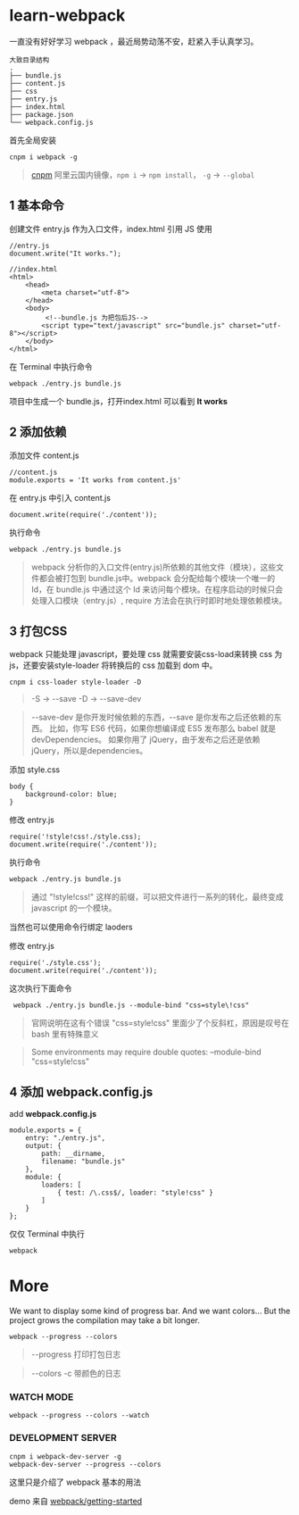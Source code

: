 # learn-webpack
一直没有好好学习 webpack ，最近局势动荡不安，赶紧入手认真学习。
```
大致目录结构
.
├── bundle.js
├── content.js
├── css
├── entry.js
├── index.html
├── package.json
└── webpack.config.js
```

首先全局安装

`cnpm i webpack -g`
>[cnpm](https://npm.taobao.org/) 阿里云国内镜像，`npm i` -> `npm install`， `-g` -> `--global`

## 1 基本命令
创建文件 entry.js 作为入口文件，index.html 引用 JS 使用

```
//entry.js
document.write("It works.");

//index.html
<html>
    <head>
        <meta charset="utf-8">
    </head>
    <body>
         <!--bundle.js 为把包后JS-->
        <script type="text/javascript" src="bundle.js" charset="utf-8"></script>
    </body>
</html>
```
在 Terminal 中执行命令

`webpack ./entry.js bundle.js`

项目中生成一个 bundle.js，打开index.html 可以看到 **It works**

## 2 添加依赖
添加文件 content.js

    //content.js
    module.exports = 'It works from content.js'

在 entry.js 中引入 content.js

    document.write(require('./content'));

执行命令

`webpack ./entry.js bundle.js`
> webpack 分析你的入口文件(entry.js)所依赖的其他文件（模块），这些文件都会被打包到 bundle.js中。webpack 会分配给每个模块一个唯一的 Id，在 bundle.js 中通过这个 Id 来访问每个模块。在程序启动的时候只会处理入口模块（entry.js）, require 方法会在执行时即时地处理依赖模块。

## 3 打包CSS
webpack 只能处理 javascript，要处理 css 就需要安装css-load来转换 css 为 js，还要安装style-loader 将转换后的 css 加载到 dom 中。

    cnpm i css-loader style-loader -D
> -S -> --save -D -> --save-dev

>--save-dev 是你开发时候依赖的东西，--save 是你发布之后还依赖的东西。
>比如，你写 ES6 代码，如果你想编译成 ES5 发布那么 babel 就是devDependencies。
>如果你用了 jQuery，由于发布之后还是依赖jQuery，所以是dependencies。

添加 style.css

    body {
        background-color: blue;
    }

修改 entry.js

    require('!style!css!./style.css);
    document.write(require('./content'));

执行命令

`webpack ./entry.js bundle.js`

> 通过 "!style!css!" 这样的前缀，可以把文件进行一系列的转化，最终变成 javascript 的一个模块。

当然也可以使用命令行绑定 laoders

修改 entry.js

    require('./style.css');
    document.write(require('./content'));

这次执行下面命令

     webpack ./entry.js bundle.js --module-bind "css=style\!css"

> 官网说明在这有个错误 "css=style!css" 里面少了个反斜杠，原因是叹号在 bash 里有特殊意义

> Some environments may require double quotes: –module-bind "css=style!css"

## 4 添加 webpack.config.js
add **webpack.config.js**

    module.exports = {
        entry: "./entry.js",
        output: {
            path: __dirname,
            filename: "bundle.js"
        },
        module: {
            loaders: [
                { test: /\.css$/, loader: "style!css" }
            ]
        }
    };

仅仅 Terminal 中执行

` webpack `

# More

We want to display some kind of progress bar. And we want colors…
But the project grows the compilation may take a bit longer.

    webpack --progress --colors
> --progress 打印打包日志

> --colors -c 带颜色的日志

### WATCH MODE

    webpack --progress --colors --watch

### DEVELOPMENT SERVER

    cnpm i webpack-dev-server -g
    webpack-dev-server --progress --colors

这里只是介绍了 webpack 基本的用法

demo 来自 [webpack/getting-started](http://webpack.github.io/docs/tutorials/getting-started/)